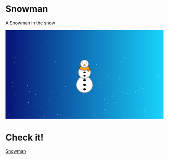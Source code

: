 # Snowman

A Snowman in the snow

![](./result.png)

# Check it!

[Snowman](https://beautiful-macaron-5b0d7a.netlify.app/)
